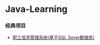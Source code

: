 # Java-Learning
### 经典项目
* [职工信息管理系统(基于SQL Sever数据库)](https://github.com/WastonHsu/Java-Learning/tree/master/employee_Manage_System)
